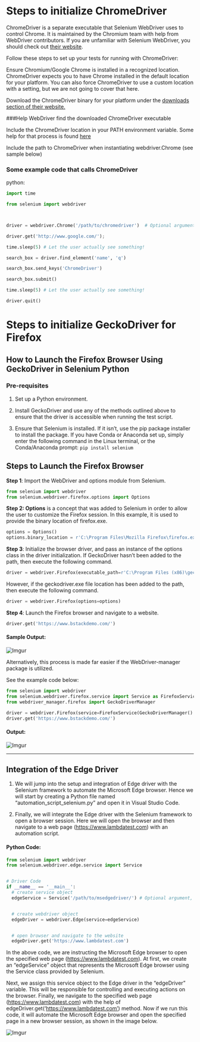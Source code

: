 # Steps to initialize ChromeDriver

ChromeDriver is a separate executable that Selenium WebDriver uses to control Chrome. 
It is maintained by the Chromium team with help from WebDriver contributors. 
If you are unfamiliar with Selenium WebDriver, you should check out [their website](https://chromedriver.chromium.org/).

Follow these steps to set up your tests for running with ChromeDriver:

Ensure Chromium/Google Chrome is installed in a recognized location.
ChromeDriver expects you to have Chrome installed in the default location for your platform.
You can also force ChromeDriver to use a custom location with a setting, but we are not going to cover that here.

Download the ChromeDriver binary for your platform under the [downloads section of their website.](https://chromedriver.chromium.org/downloads/version-selection)

###Help WebDriver find the downloaded ChromeDriver executable

Include the ChromeDriver location in your PATH environment variable. Some help for that process is found [here](https://learn.microsoft.com/en-us/previous-versions/office/developer/sharepoint-2010/ee537574(v=office.14))

Include the path to ChromeDriver when instantiating webdriver.Chrome (see sample below)

### Some example code that calls ChromeDriver

python:
```py
import time

from selenium import webdriver



driver = webdriver.Chrome('/path/to/chromedriver')  # Optional argument, if not specified will search path.

driver.get('http://www.google.com/');

time.sleep(5) # Let the user actually see something!

search_box = driver.find_element('name', 'q')

search_box.send_keys('ChromeDriver')

search_box.submit()

time.sleep(5) # Let the user actually see something!

driver.quit()
```

# Steps to initialize GeckoDriver for Firefox

## How to Launch the Firefox Browser Using GeckoDriver in Selenium Python

### Pre-requisites


1. Set up a Python environment.

2. Install GeckoDriver and use any of the methods outlined above to ensure that the driver is accessible when running the test script.

3. Ensure that Selenium is installed. If it isn’t, use the pip package installer to install the package. 
If you have Conda or Anaconda set up, simply enter the following command in the Linux terminal, or the Conda/Anaconda prompt:
`pip install selenium`

## Steps to Launch the Firefox Browser

**Step 1**: Import the WebDriver and options module from Selenium.
```py
from selenium import webdriver
from selenium.webdriver.firefox.options import Options
```

**Step 2: Options** is a concept that was added to Selenium in order to allow the user to customize the Firefox session. In this example, it is used to provide the binary location of firefox.exe.
```py
options = Options()
options.binary_location = r'C:\Program Files\Mozilla Firefox\firefox.exe'
```

**Step 3**: Initialize the browser driver, and pass an instance of the options class in the driver initialization. If GeckoDriver hasn’t been added to the path, then execute the following command.
```py
driver = webdriver.Firefox(executable_path=r'C:\Program Files (x86)\geckodriver.exe', options=options)
```

However, if the geckodriver.exe file location has been added to the path, then execute the following command.
```py
driver = webdriver.Firefox(options=options)
```

**Step 4**: Launch the Firefox browser and navigate to a website.
```py
driver.get('https://www.bstackdemo.com/')
```

#### **Sample Output:**

![Imgur](https://i.imgur.com/laUrDYc.png)

Alternatively, this process is made far easier if the WebDriver-manager package is utilized. 

See the example code below:
```py
from selenium import webdriver
from selenium.webdriver.firefox.service import Service as FirefoxService
from webdriver_manager.firefox import GeckoDriverManager

driver = webdriver.Firefox(service=FirefoxService(GeckoDriverManager().install()))
driver.get('https://www.bstackdemo.com/')
```
#### **Output:**

![Imgur](https://i.imgur.com/04GNry1.png)


---

## Integration of the Edge Driver


1. We will jump into the setup and integration of Edge driver with the Selenium framework to automate the Microsoft Edge browser. Hence we will start by creating a Python file named “automation_script_selenium.py” and open it in Visual Studio Code.

2. Finally, we will integrate the Edge driver with the Selenium framework to open a browser session. Here we will open the browser and then navigate to a web page (https://www.lambdatest.com) with an automation script.

#### Python Code:

```py
from selenium import webdriver
from selenium.webdriver.edge.service import Service


# Driver Code
if __name__ == '__main__':
  # create service object
  edgeService = Service('/path/to/msedgedriver/') # Optional argument, if not specified will search path.


  # create webdriver object
  edgeDriver = webdriver.Edge(service=edgeService)


  # open browser and navigate to the website
  edgeDriver.get('https://www.lambdatest.com')
```

In the above code, we are instructing the Microsoft Edge browser to open the specified web page (https://www.lambdatest.com). At first, we create an “edgeService” object that represents the Microsoft Edge browser using the Service class provided by Selenium.

Next, we assign this service object to the Edge driver in the “edgeDriver” variable. This will be responsible for controlling and executing actions on the browser. Finally, we navigate to the specified web page (https://www.lambdatest.com) with the help of edgeDriver.get(‘https://www.lambdatest.com’) method.
Now if we run this code, it will automate the Microsoft Edge browser and open the specified page in a new browser session, as shown in the image below.

![Imgur](https://i.imgur.com/r4koR4f.png)
